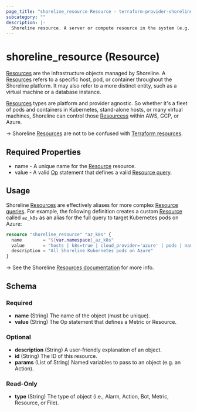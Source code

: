 ```yaml
---
page_title: "shoreline_resource Resource - terraform-provider-shoreline"
subcategory: ""
description: |-
  Shoreline resource. A server or compute resource in the system (e.g. host, pod, container).
---
```


# shoreline_resource (Resource)

[Resources](https://docs.shoreline.io/platform/resources) are the infrastructure objects managed by Shoreline.  A [Resources](https://docs.shoreline.io/platform/resources) refers to a specific host, pod, or container throughout the Shoreline platform. It may also refer to a more distinct entity, such as a virtual machine or a database instance.

[Resources](https://docs.shoreline.io/platform/resources) types are platform and provider agnostic. So whether it's a fleet of pods and containers in Kubernetes, stand-alone hosts, or many virtual machines, Shoreline can control those [Resourcess](https://docs.shoreline.io/platform/resources) within AWS, GCP, or Azure.

-> Shoreline [Resources](https://docs.shoreline.io/platform/resources) are not to be confused with [Terraform resources](https://www.terraform.io/docs/language/resources/index.html).

## Required Properties

- name - A unique name for the [Resource](https://docs.shoreline.io/platform/resources) resource.
- value - A valid [Op](https://docs.shoreline.io/op) statement that defines a valid [Resource query](https://docs.shoreline.io/platform/resources).

## Usage

Shoreline [Resources](https://docs.shoreline.io/platform/resources) are effectively aliases for more complex [Resource queries](https://docs.shoreline.io/platform/resources).  For example, the following definition creates a custom [Resource](https://docs.shoreline.io/platform/resources) called `az_k8s` as an alias for the full query to target Kubernetes pods on Azure:

```tf
resource "shoreline_resource" "az_k8s" {
  name        = "${var.namespace}_az_k8s"
  value       = "hosts | k8s=true | cloud_provider='azure' | pods | namespace=[\"${var.namespace}\"]"
  description = "All Shoreline Kubernetes pods on Azure"
}
```

-> See the Shoreline [Resources documentation](https://docs.shoreline.io/platform/resources) for more info.

<!-- schema generated by tfplugindocs -->
## Schema

### Required

- **name** (String) The name of the object (must be unique).
- **value** (String) The Op statement that defines a Metric or Resource.

### Optional

- **description** (String) A user-friendly explanation of an object.
- **id** (String) The ID of this resource.
- **params** (List of String) Named variables to pass to an object (e.g. an Action).

### Read-Only

- **type** (String) The type of object (i.e., Alarm, Action, Bot, Metric, Resource, or File).